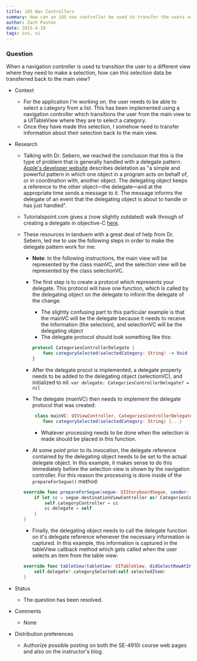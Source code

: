 ```yaml
---
title: iOS Nav Controllers
summary: How can an iOS nav controller be used to transfer the users selection to the previous page?
author: Zach Posten
date: 2015-4-19
tags: ios, ui
---
```


### Question

When a navigation controller is used to transition the user to a different view where they need to make a selection, how can this selection data be transferred back to the main view?

*	Context
	*	For the application I'm working on, the user needs to be able to select a category from a list.  This has been implemented using a navigation controller which transitions the user from the main view to a UITableView where they are to select a category.
	*	Once they have made this selection, I somehow need to transfer information about their selection back to the main view.
*	Research
	*	Talking with Dr. Sebern, we reached the conclusion that this is the type of problem that is generally handled with a delegate pattern.  [Apple's developer website](https://developer.apple.com/library/ios/documentation/General/Conceptual/DevPedia-CocoaCore/Delegation.html) describes deletation as "a simple and powerful pattern in which one object in a program acts on behalf of, or in coordination with, another object. The delegating object keeps a reference to the other object—the delegate—and at the appropriate time sends a message to it. The message informs the delegate of an event that the delegating object is about to handle or has just handled".
	*	Tutorialspoint.com gives a (now slightly outdated) walk through of creating a delegate in objective-C [here](http://www.tutorialspoint.com/ios/ios_delegates.htm).
	*	These resources in tanduem with a great deal of help from Dr. Sebern, led me to use the following steps in order to make the delegate pattern work for me:
		*	**Note**:  In the following instructions, the main view will be represented  by the class mainVC, and the selection view will be represented by the class selectionVC.
		*	The first step is to create a protocol which represents your delegate.  This protocol will have one function, which is called by the delegating object on the delegate to inform the delegate of the change.
			*	The slightly confusing part to this particular example is that the mainVC will be the delegate because it needs to receive the information (the selection), and selectionVC will be the delegating object
			*	The delegate protocol should look something like this:

			```swift
			protocol CategoriesControllerDelegate {
			    func categorySelected(selectedCategory: String) -> Void
			}
			```

		*	After the delegate procol is implemented, a delegate property needs to be added to the delegating object (selectionVC), and initialized to nil:
			```var delegate: CategoriesControllerDelegate? = nil```
		*	The delegate (mainVC) then needs to implement the delegate protocol that was created:

			```swift
			 class mainVC: UIViewController, CategoriesControllerDelegate{...}
			    func categorySelected(selectedCategory: String) {...}
			```

			*	Whatever processing needs to be done when the selection is made should be placed in this function.

		*	At some point prior to its invocation, the delegate reference contained by the delegating object needs to be set to the actual delegate object.  In this example, it makes sense to do this immediately before the selection view is shown by the navigation controller.  For this reason the processing is done inside of the `prepareForSegue()` method:

		```swift
		override func prepareForSegue(segue: UIStoryboardSegue, sender: AnyObject?) {
			if let cc = segue.destinationViewController as? CategoriesController {
				self.categoryController = cc
				cc.delegate = self
			}
		}
		```

		*	Finally, the delegating object needs to call the delegate function on it's delegate reference whenever the necessary information is captured.  In this example, this information is captured in the tableView callback method which gets called when the user selects an item from the table view:

		```swift
		override func tableView(tableView: UITableView, didSelectRowAtIndexPath indexPath: NSIndexPath) {
			self.delegate?.categorySelected(self.selectedItem)
		}
		```

*	Status
	*	The question has been resolved.
*	Comments
	*	None

*	Distribution preferences
	*	Authorize possible posting on both the SE-4910i course web pages and also on the instructor's blog.
